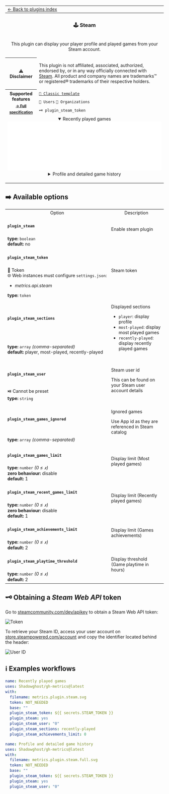 <!--header-->
<table>
  <tr><td colspan="2"><a href="/README.md#-plugins">← Back to plugins index</a></td></tr>
  <tr><th colspan="2"><h3>🕹️ Steam</h3></th></tr>
  <tr><td colspan="2" align="center"><p>This plugin can display your player profile and played games from your Steam account.</p>
</td></tr>
  <tr><th>⚠️ Disclaimer</th><td><p>This plugin is not affiliated, associated, authorized, endorsed by, or in any way officially connected with <a href="https://store.steampowered.com">Steam</a>.
All product and company names are trademarks™ or registered® trademarks of their respective holders.</p>
</td></tr>
  <tr>
    <th rowspan="3">Supported features<br><sub><a href="metadata.yml">→ Full specification</a></sub></th>
    <td><a href="/source/templates/classic/README.md"><code>📗 Classic template</code></a></td>
  </tr>
  <tr>
    <td><code>👤 Users</code> <code>👥 Organizations</code></td>
  </tr>
  <tr>
    <td><code>🗝️ plugin_steam_token</code></td>
  </tr>
  <tr>
    <td colspan="2" align="center">
      <details open><summary>Recently played games</summary><img src="https://github.com/Shadowghost/gh-metrics/blob/examples/metrics.plugin.steam.svg" alt=""></img></details>
      <details><summary>Profile and detailed game history</summary><img src="https://github.com/Shadowghost/gh-metrics/blob/examples/metrics.plugin.steam.full.svg" alt=""></img></details>
      <img width="900" height="1" alt="">
    </td>
  </tr>
</table>
<!--/header-->

## ➡️ Available options

<!--options-->
<table>
  <tr>
    <td align="center" nowrap="nowrap">Option</i></td><td align="center" nowrap="nowrap">Description</td>
  </tr>
  <tr>
    <td nowrap="nowrap"><h4><code>plugin_steam</code></h4></td>
    <td rowspan="2"><p>Enable steam plugin</p>
<img width="900" height="1" alt=""></td>
  </tr>
  <tr>
    <td nowrap="nowrap"><b>type:</b> <code>boolean</code>
<br>
<b>default:</b> no<br></td>
  </tr>
  <tr>
    <td nowrap="nowrap"><h4><code>plugin_steam_token</code></h4></td>
    <td rowspan="2"><p>Steam token</p>
<img width="900" height="1" alt=""></td>
  </tr>
  <tr>
    <td nowrap="nowrap">🔐 Token<br>
🌐 Web instances must configure <code>settings.json</code>:
<ul>
<li><i>metrics.api.steam</i></li>
</ul>
<b>type:</b> <code>token</code>
<br></td>
  </tr>
  <tr>
    <td nowrap="nowrap"><h4><code>plugin_steam_sections</code></h4></td>
    <td rowspan="2"><p>Displayed sections</p>
<ul>
<li><code>player</code>: display profile</li>
<li><code>most-played</code>: display most played games</li>
<li><code>recently-played</code>: display recently played games</li>
</ul>
<img width="900" height="1" alt=""></td>
  </tr>
  <tr>
    <td nowrap="nowrap"><b>type:</b> <code>array</code>
<i>(comma-separated)</i>
<br>
<b>default:</b> player, most-played, recently-played<br></td>
  </tr>
  <tr>
    <td nowrap="nowrap"><h4><code>plugin_steam_user</code></h4></td>
    <td rowspan="2"><p>Steam user id</p>
<p>This can be found on your Steam user account details</p>
<img width="900" height="1" alt=""></td>
  </tr>
  <tr>
    <td nowrap="nowrap">⏯️ Cannot be preset<br>
<b>type:</b> <code>string</code>
<br></td>
  </tr>
  <tr>
    <td nowrap="nowrap"><h4><code>plugin_steam_games_ignored</code></h4></td>
    <td rowspan="2"><p>Ignored games</p>
<p>Use App id as they are referenced in Steam catalog</p>
<img width="900" height="1" alt=""></td>
  </tr>
  <tr>
    <td nowrap="nowrap"><b>type:</b> <code>array</code>
<i>(comma-separated)</i>
<br></td>
  </tr>
  <tr>
    <td nowrap="nowrap"><h4><code>plugin_steam_games_limit</code></h4></td>
    <td rowspan="2"><p>Display limit (Most played games)</p>
<img width="900" height="1" alt=""></td>
  </tr>
  <tr>
    <td nowrap="nowrap"><b>type:</b> <code>number</code>
<i>(0 ≤
𝑥)</i>
<br>
<b>zero behaviour:</b> disable</br>
<b>default:</b> 1<br></td>
  </tr>
  <tr>
    <td nowrap="nowrap"><h4><code>plugin_steam_recent_games_limit</code></h4></td>
    <td rowspan="2"><p>Display limit (Recently played games)</p>
<img width="900" height="1" alt=""></td>
  </tr>
  <tr>
    <td nowrap="nowrap"><b>type:</b> <code>number</code>
<i>(0 ≤
𝑥)</i>
<br>
<b>zero behaviour:</b> disable</br>
<b>default:</b> 1<br></td>
  </tr>
  <tr>
    <td nowrap="nowrap"><h4><code>plugin_steam_achievements_limit</code></h4></td>
    <td rowspan="2"><p>Display limit (Games achievements)</p>
<img width="900" height="1" alt=""></td>
  </tr>
  <tr>
    <td nowrap="nowrap"><b>type:</b> <code>number</code>
<i>(0 ≤
𝑥)</i>
<br>
<b>default:</b> 2<br></td>
  </tr>
  <tr>
    <td nowrap="nowrap"><h4><code>plugin_steam_playtime_threshold</code></h4></td>
    <td rowspan="2"><p>Display threshold (Game playtime in hours)</p>
<img width="900" height="1" alt=""></td>
  </tr>
  <tr>
    <td nowrap="nowrap"><b>type:</b> <code>number</code>
<i>(0 ≤
𝑥)</i>
<br>
<b>default:</b> 2<br></td>
  </tr>
</table>
<!--/options-->

## 🗝️ Obtaining a *Steam Web API* token

Go to [steamcommunity.com/dev/apikey](https://steamcommunity.com/dev/apikey) to obtain a Steam Web API token:

![Token](/.github/readme/imgs/plugin_steam_webtoken.png)

To retrieve your Steam ID, access your user account on [store.steampowered.com/account](https://store.steampowered.com/account) and copy the identifier located behind the header:

![User ID](/.github/readme/imgs/plugin_steam_userid.png)

## ℹ️ Examples workflows

<!--examples-->
```yaml
name: Recently played games
uses: Shadowghost/gh-metrics@latest
with:
  filename: metrics.plugin.steam.svg
  token: NOT_NEEDED
  base: ""
  plugin_steam_token: ${{ secrets.STEAM_TOKEN }}
  plugin_steam: yes
  plugin_steam_user: "0"
  plugin_steam_sections: recently-played
  plugin_steam_achievements_limit: 0

```
```yaml
name: Profile and detailed game history
uses: Shadowghost/gh-metrics@latest
with:
  filename: metrics.plugin.steam.full.svg
  token: NOT_NEEDED
  base: ""
  plugin_steam_token: ${{ secrets.STEAM_TOKEN }}
  plugin_steam: yes
  plugin_steam_user: "0"

```
<!--/examples-->
